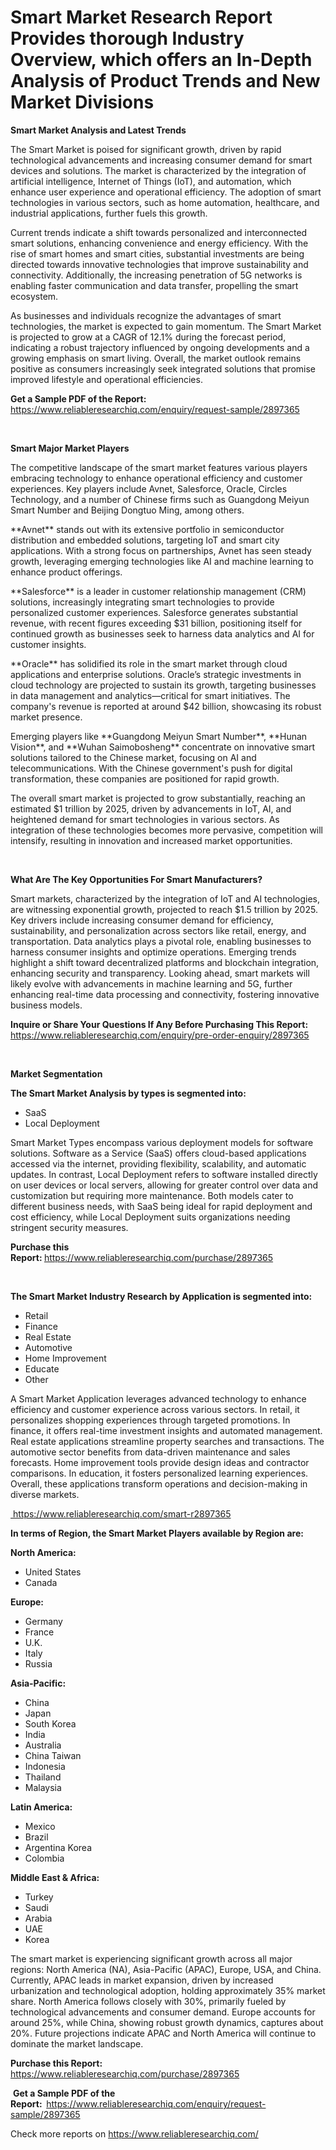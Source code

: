 <p><h1>Smart Market Research Report Provides thorough Industry Overview, which offers an In-Depth Analysis of Product Trends and New Market Divisions</h1></p><p><strong>Smart Market Analysis and Latest Trends</strong></p>
<p><p>The Smart Market is poised for significant growth, driven by rapid technological advancements and increasing consumer demand for smart devices and solutions. The market is characterized by the integration of artificial intelligence, Internet of Things (IoT), and automation, which enhance user experience and operational efficiency. The adoption of smart technologies in various sectors, such as home automation, healthcare, and industrial applications, further fuels this growth.</p><p>Current trends indicate a shift towards personalized and interconnected smart solutions, enhancing convenience and energy efficiency. With the rise of smart homes and smart cities, substantial investments are being directed towards innovative technologies that improve sustainability and connectivity. Additionally, the increasing penetration of 5G networks is enabling faster communication and data transfer, propelling the smart ecosystem.</p><p>As businesses and individuals recognize the advantages of smart technologies, the market is expected to gain momentum. The Smart Market is projected to grow at a CAGR of 12.1% during the forecast period, indicating a robust trajectory influenced by ongoing developments and a growing emphasis on smart living. Overall, the market outlook remains positive as consumers increasingly seek integrated solutions that promise improved lifestyle and operational efficiencies.</p></p>
<p><strong>Get a Sample PDF of the Report:&nbsp;</strong> <a href="https://www.reliableresearchiq.com/enquiry/request-sample/2897365?utm_campaign=3100&utm_medium=2&utm_source=Github&utm_content=ia&utm_term=15032025&utm_id=smart">https://www.reliableresearchiq.com/enquiry/request-sample/2897365</a></p>
<p>&nbsp;</p>
<p><strong>Smart Major Market Players</strong></p>
<p><p>The competitive landscape of the smart market features various players embracing technology to enhance operational efficiency and customer experiences. Key players include Avnet, Salesforce, Oracle, Circles Technology, and a number of Chinese firms such as Guangdong Meiyun Smart Number and Beijing Dongtuo Ming, among others.</p><p>**Avnet** stands out with its extensive portfolio in semiconductor distribution and embedded solutions, targeting IoT and smart city applications. With a strong focus on partnerships, Avnet has seen steady growth, leveraging emerging technologies like AI and machine learning to enhance product offerings. </p><p>**Salesforce** is a leader in customer relationship management (CRM) solutions, increasingly integrating smart technologies to provide personalized customer experiences. Salesforce generates substantial revenue, with recent figures exceeding $31 billion, positioning itself for continued growth as businesses seek to harness data analytics and AI for customer insights.</p><p>**Oracle** has solidified its role in the smart market through cloud applications and enterprise solutions. Oracle’s strategic investments in cloud technology are projected to sustain its growth, targeting businesses in data management and analytics—critical for smart initiatives. The company's revenue is reported at around $42 billion, showcasing its robust market presence.</p><p>Emerging players like **Guangdong Meiyun Smart Number**, **Hunan Vision**, and **Wuhan Saimobosheng** concentrate on innovative smart solutions tailored to the Chinese market, focusing on AI and telecommunications. With the Chinese government's push for digital transformation, these companies are positioned for rapid growth.</p><p>The overall smart market is projected to grow substantially, reaching an estimated $1 trillion by 2025, driven by advancements in IoT, AI, and heightened demand for smart technologies in various sectors. As integration of these technologies becomes more pervasive, competition will intensify, resulting in innovation and increased market opportunities.</p></p>
<p>&nbsp;</p>
<p><strong>What Are The Key Opportunities For Smart Manufacturers?</strong></p>
<p><p>Smart markets, characterized by the integration of IoT and AI technologies, are witnessing exponential growth, projected to reach $1.5 trillion by 2025. Key drivers include increasing consumer demand for efficiency, sustainability, and personalization across sectors like retail, energy, and transportation. Data analytics plays a pivotal role, enabling businesses to harness consumer insights and optimize operations. Emerging trends highlight a shift toward decentralized platforms and blockchain integration, enhancing security and transparency. Looking ahead, smart markets will likely evolve with advancements in machine learning and 5G, further enhancing real-time data processing and connectivity, fostering innovative business models.</p></p>
<p><strong>Inquire or Share Your Questions If Any Before Purchasing This Report:</strong> <a href="https://www.reliableresearchiq.com/enquiry/pre-order-enquiry/2897365?utm_campaign=3100&utm_medium=2&utm_source=Github&utm_content=ia&utm_term=15032025&utm_id=smart">https://www.reliableresearchiq.com/enquiry/pre-order-enquiry/2897365</a></p>
<p>&nbsp;</p>
<p><strong>Market Segmentation</strong></p>
<p><strong>The Smart Market Analysis by types is segmented into:</strong></p>
<p><ul><li>SaaS</li><li>Local Deployment</li></ul></p>
<p><p>Smart Market Types encompass various deployment models for software solutions. Software as a Service (SaaS) offers cloud-based applications accessed via the internet, providing flexibility, scalability, and automatic updates. In contrast, Local Deployment refers to software installed directly on user devices or local servers, allowing for greater control over data and customization but requiring more maintenance. Both models cater to different business needs, with SaaS being ideal for rapid deployment and cost efficiency, while Local Deployment suits organizations needing stringent security measures.</p></p>
<p><strong>Purchase this Report:&nbsp;</strong><a href="https://www.reliableresearchiq.com/purchase/2897365?utm_campaign=3100&utm_medium=2&utm_source=Github&utm_content=ia&utm_term=15032025&utm_id=smart">https://www.reliableresearchiq.com/purchase/2897365</a></p>
<p>&nbsp;</p>
<p><strong>The Smart Market Industry Research by Application is segmented into:</strong></p>
<p><ul><li>Retail</li><li>Finance</li><li>Real Estate</li><li>Automotive</li><li>Home Improvement</li><li>Educate</li><li>Other</li></ul></p>
<p><p>A Smart Market Application leverages advanced technology to enhance efficiency and customer experience across various sectors. In retail, it personalizes shopping experiences through targeted promotions. In finance, it offers real-time investment insights and automated management. Real estate applications streamline property searches and transactions. The automotive sector benefits from data-driven maintenance and sales forecasts. Home improvement tools provide design ideas and contractor comparisons. In education, it fosters personalized learning experiences. Overall, these applications transform operations and decision-making in diverse markets.</p></p>
<p><a href="https://www.reliableresearchiq.com/smart-r2897365?utm_campaign=3100&utm_medium=2&utm_source=Github&utm_content=ia&utm_term=15032025&utm_id=smart">&nbsp;https://www.reliableresearchiq.com/smart-r2897365</a></p>
<p><strong>In terms of Region, the Smart Market Players available by Region are:</strong></p>
<p>
    <p> <strong> North America: </strong>
        <ul>
            <li>United States</li>
            <li>Canada</li>
        </ul>
        </p> 
    <p> <strong> Europe: </strong>
        <ul>
            <li>Germany</li>
            <li>France</li>
            <li>U.K.</li>
            <li>Italy</li>
            <li>Russia</li>
        </ul>
        </p> 
    <p> <strong> Asia-Pacific: </strong>
        <ul>
            <li>China</li>
            <li>Japan</li>
            <li>South Korea</li>
            <li>India</li>
            <li>Australia</li>
            <li>China Taiwan</li>
            <li>Indonesia</li>
            <li>Thailand</li>
            <li>Malaysia</li>
        </ul>
        </p> 
    <p> <strong> Latin America: </strong>
        <ul>
            <li>Mexico</li>
            <li>Brazil</li>
            <li>Argentina Korea</li>
            <li>Colombia</li>
        </ul>
        </p> 
    <p> <strong> Middle East & Africa: </strong>
        <ul>
            <li>Turkey</li>
            <li>Saudi</li>
            <li>Arabia</li>
            <li>UAE</li>
            <li>Korea</li>
        </ul>
    </p>
    </p>
<p><p>The smart market is experiencing significant growth across all major regions: North America (NA), Asia-Pacific (APAC), Europe, USA, and China. Currently, APAC leads in market expansion, driven by increased urbanization and technological adoption, holding approximately 35% market share. North America follows closely with 30%, primarily fueled by technological advancements and consumer demand. Europe accounts for around 25%, while China, showing robust growth dynamics, captures about 20%. Future projections indicate APAC and North America will continue to dominate the market landscape.</p></p>
<p><strong>Purchase this Report: </strong><a href="https://www.reliableresearchiq.com/purchase/2897365?utm_campaign=3100&utm_medium=2&utm_source=Github&utm_content=ia&utm_term=15032025&utm_id=smart">https://www.reliableresearchiq.com/purchase/2897365</a></p>
<p>&nbsp;<strong>Get a Sample PDF of the Report:&nbsp;&nbsp;</strong><a href="https://www.reliableresearchiq.com/enquiry/request-sample/2897365?utm_campaign=3100&utm_medium=2&utm_source=Github&utm_content=ia&utm_term=15032025&utm_id=smart">https://www.reliableresearchiq.com/enquiry/request-sample/2897365</a></p>
<p><strong></strong></p>
<p>Check more reports on <a href="https://www.reliableresearchiq.com/?utm_campaign=3100&utm_medium=2&utm_source=Github&utm_content=ia&utm_term=15032025&utm_id=smart">https://www.reliableresearchiq.com/</a></p>